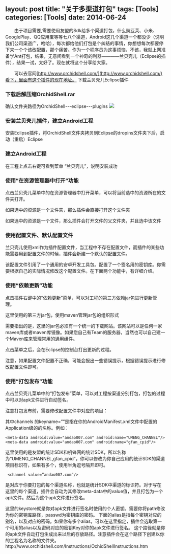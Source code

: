 layout: post
title: "关于多渠道打包"
tags: [Tools]
categories: [Tools]
date: 2014-06-24
---

 &emsp;&emsp;由于项目需要,需要使用友盟的Sdk给多个渠道打包，什么豌豆荚、小米、GooglePlay、QQ应用宝等等七八个渠道，Android这几个渠道一个都没少（说明我们公司渠道广，哈哈），每次都给他们打包是个纠结的事情，你想想每次都要停下来一个个该改配置，那个痛苦。作为一个程序员为这事烦恼，不该，我就上网准备学Ant打包，结果，无意间看到一个神奇的利器————兰贝壳儿（Eclipse的插件），结果一试，太好了。现在就将这个分享给大家。

&emsp;&emsp;可以去官网[http://www.orchidshell.com/](http://www.orchidshell.com/)看下，里面有这个插件的现在地址。
下载兰贝壳儿Eclipse插件


### 下载后解压缩OrchidShell.rar ###

确认文件夹路径为OrchidShell---eclipse---plugins
![](http://www.orchidshell.com/Instructions/OchidShellInstructions.files/image008.jpg)
 
### 安装兰贝壳儿插件，建立Android工程 ###
安装Eclipse插件，将OrchidShell文件夹拷贝到Eclipse的dropins文件夹下后，启动（重启）Eclipse

 
### 建立Android工程 ###

在工程上点击右键可看到菜单 “兰贝壳儿”，说明安装成功

 
### 使用”在资源管理器中打开”功能 ###
点击兰贝壳儿菜单中的在资源管理器中打开菜单，可以将当前选中的资源所在的文件夹打开。

如果选中的资源是一个文件夹，那么插件会直接打开这个文件夹

如果选中的资源是一个文件，那么插件会打开文件的父文件夹，并且选中该文件

### 使用配置文件、默认配置文件 ###
兰贝壳儿使用xml作为插件配置文件，当工程中不存在配置文件，而插件的某些功能需要用到配置文件的时候，插件会新建一个默认的配置文件。

该配置文件引用了一个通用的安卓开发工具包。配置了一个签名用的密钥库。你需要根据自己的实际情况修改这个配置文件。在下面两个功能中，有详细介绍。
### 使用”依赖更新”功能 ###
 
点击插件右键中的“依赖更新”菜单，可以对工程的第三方依赖jar包进行更新管理。

 
这里使用的第三方jar包，使用maven管理jar包的组织形式

 
需要指出的是，这里的jar包必须有一个统一的下载网站。该网站可以是任何一家maven库或者maven库镜像。如果您自己有Team的服务器，当然也可以自己建一个Maven库来管理常用的通用组件。

 
点击菜单之后，会在Eclipse的控制台打出更新的过程。

注意，如果配置文件配置不正确，可能会报出一些错误提示，根据错误提示进行修改配置文件即可。
 
### 使用”打包发布”功能 ###
点击兰贝壳儿菜单中的“打包发布”菜单，可以对工程按渠道分别打包，打包的过程中可以对apk文件进行自动签名。

 
注意打包发布前，需要修改配置文件中对应的项目：

其中channels 的keyname=””是指在你的AndroidManifest.xml文件中配置的Application级的<Meta-data>的名称。例如：

    <meta-data android:value="andao007.com" android:name="UMENG_CHANNEL"/>
    <meta-data android:value="andao007.com" android:name="gfan_cpid"/>

 
这里使用的是友盟的统计SDK和机锋网的统计SDK，所以名称为“UMENG_CHANNEL,gfan_cpid”，你可以修改为你自己应用的统计SDK的渠道项目标识符，如果有多个，使用半角逗号隔开即可。
 
 
     <channel value=”andao007.com”/>
    
是对应于你要打包的每个渠道名称，也就是统计SDK中渠道的标识符。对于写在这里的每个渠道，插件会自动为其修改meta-data中的value值，并且打包为一个apk文件。然后为这个apk文件进行签名。
 
<keystore path="F:\Repos\android\keystore\common\common.key" passwd="123456">
<alias name="marsor_common" passwd="123456" />
</keystore>
这里的keystore就是你对apk文件进行签名时使用的个人密钥。需要你将path修改为你的密钥库路径，passwd为密钥库的密码。
下面的alias是指每个密钥对应的别名，以及对应的密码。如果你有多个alias，可以在这里指定，插件会选取第一个可用的alias以及密码对应的密钥Key对你的apk文件进行签名。
 
<outpath value="F:\Repos\android\keystore\output\" />
这个路径就是你的apk文件自动打包生成出来以后的存放路径。注意插件会在这个路径下创建以你的工程名为名称的文件夹。
http://www.orchidshell.com/Instructions/OchidShellInstructions.htm